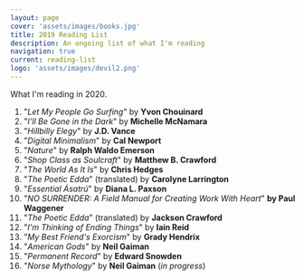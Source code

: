 ```yaml
---
layout: page
cover: 'assets/images/books.jpg'
title: 2019 Reading List
description: An ongoing list of what I'm reading
navigation: true
current: reading-list
logo: 'assets/images/devil2.png'
---
```


What I'm reading in 2020.

1. "_Let My People Go Surfing_" by **Yvon Chouinard**
2. "_I'll Be Gone in the Dark_" by **Michelle McNamara**
3. "_Hillbilly Elegy_" by **J.D. Vance**
4. "_Digital Minimalism_" by **Cal Newport**
5. "_Nature_" by **Ralph Waldo Emerson**
6. "_Shop Class as Soulcraft_" by **Matthew B. Crawford**
7. "_The World As It Is_" by **Chris Hedges**
8. "_The Poetic Edda_" (translated) by **Carolyne Larrington**
9. "_Essential Ásatrú_" by **Diana L. Paxson**
10. "_NO SURRENDER: A Field Manual for Creating Work With Heart_" **by Paul Waggener**
11. "_The Poetic Edda_" (translated) by **Jackson Crawford**
12. "_I'm Thinking of Ending Things_" by **Iain Reid**
13. "_My Best Friend's Exorcism_" by **Grady Hendrix**
14. "_American Gods_" by **Neil Gaiman**
15. "_Permanent Record_" by **Edward Snowden**
16. "_Norse Mythology_" by **Neil Gaiman** (_in progress_)